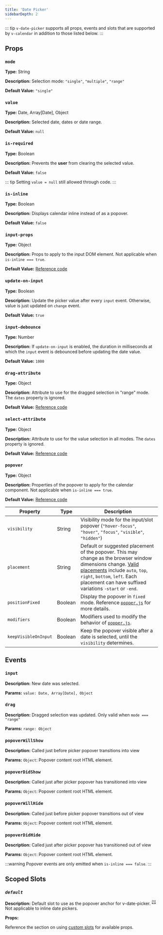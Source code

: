 ```yaml
---
title: 'Date Picker'
sidebarDepth: 2
---
```


::: tip
`v-date-picker` supports all props, events and slots that are supported by `v-calendar` in addition to those listed below.
:::


## Props

### `mode`

**Type:** String

**Description:** Selection mode: `"single"`, `"multiple"`, `"range"`

**Default Value:** `"single"`

### `value`

**Type:** Date, Array[Date], Object

**Description:** Selected date, dates or date range.

**Default Value:** `null`

### `is-required`

**Type:** Boolean

**Description:** Prevents the **user** from clearing the selected value.

**Default Value:** `false`

::: tip
Setting `value = null` still allowed through code.
:::

### `is-inline`

**Type:** Boolean

**Description:** Displays calendar inline instead of as a popover.

**Default Value:** `false`

### `input-props`

**Type:** Object

**Description:** Props to apply to the input DOM element.  Not applicable when `is-inline === true`.

**Default Value:** [Reference code]()

### `update-on-input`

**Type:** Boolean

**Description:** Update the picker value after every `input` event. Otherwise, value is just updated on `change` event.

**Default Value:** `true`

### `input-debounce`

**Type:** Number

**Description:** If `update-on-input` is enabled, the duration in milliseconds at which the `input` event is debounced before updating the date value.

**Default Value:** `1000`

### `drag-attribute`

**Type:** Object

**Description:** Attribute to use for the dragged selection in "range" mode. The `dates` property is ignored.

**Default Value:** [Reference code]()

### `select-attribute`

**Type:** Object

**Description:** Attribute to use for the value selection in all modes. The `dates` property is ignored.

**Default Value:** [Reference code]()

### `popover`

**Type:** Object

**Description:** Properties of the popover to apply for the calendar component. Not applicable when `is-inline === true`.

**Default Value:** [Reference code](./defaults.md)

| Property | Type | Description |
| --- | --- | --- |
| `visibility` | String | Visibility mode for the input/slot popover (`"hover-focus"`, `"hover"`, `"focus"`, `"visible"`, `"hidden"`) |
| `placement` | String | Default or suggested placement of the popover. This may change as the browser window dimensions change. [Valid placements](https://popper.js.org/popper-documentation.html#Popper.placements) include `auto`, `top`, `right`, `bottom`, `left`. Each placement can have suffixed variations `-start` or `-end`. |
| `positionFixed` | Boolean | Display the popover in `fixed` mode. Reference [`popper.js`](https://popper.js.org/popper-documentation.html#Popper.Defaults.positionFixed) for more details. |
| `modifiers` | Boolean | Modifiers used to modify the behavior of [`popper.js`](https://popper.js.org/popper-documentation.html#modifiers). |
| `keepVisibleOnInput` | Boolean | Keep the popover visible after a date is selected, until the `visibility` determines. |

<!-- 
### 

**Type:** 

**Description:** 

**Default Value:** 
-->

## Events

### `input`

**Description:** New date was selected.

**Params:** `value: Date, Array[Date], Object`

### `drag`

**Description:** Dragged selection was updated. Only valid when `mode === "range"`

**Params:** `range: Object`

### `popoverWillShow`

**Description:** Called just before picker popover transitions into view

**Params:** `Object`: Popover content root HTML element.

### `popoverDidShow`

**Description:** Called just after picker popover has transitioned into view

**Params:** `Object`: Popover content root HTML element.

### `popoverWillHide`

**Description:** Called just before picker popover transitions out of view

**Params:** `Object`: Popover content root HTML element.

### `popoverDidHide`

**Description:** Called just after picker popover has transitioned out of view

**Params:** `Object`: Popover content root HTML element.

:::warning
Popover events are only emitted when `is-inline === false`.
:::

<!-- 
### 

**Description:** 

**Params:** 
-->

## Scoped Slots

### *`default`*

**Description:** Default slot to use as the popover anchor for v-date-picker. <sup>[[1]](#dp-slots-note-1)</sup> Not applicable to inline date pickers.

**Props:**

Reference the section on using [custom slots](../guide/datepicker.md#use-custom-slot) for available props.
